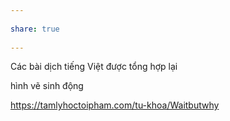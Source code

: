 ---  
share: true  
---  
Các bài dịch tiếng Việt được tổng hợp lại  
hình vẽ sinh động  
https://tamlyhoctoipham.com/tu-khoa/Waitbutwhy  
